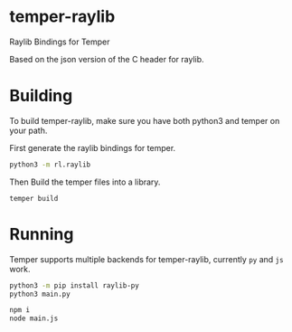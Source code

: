 # temper-raylib
Raylib Bindings for Temper

Based on the json version of the C header for raylib.

# Building

To build temper-raylib, make sure you have both python3 and temper on your path.

First generate the raylib bindings for temper.
```sh
python3 -m rl.raylib
```

Then Build the temper files into a library.
```
temper build
```

# Running

Temper supports multiple backends for temper-raylib, currently `py` and `js` work.

```sh
python3 -m pip install raylib-py
python3 main.py
```

```sh
npm i
node main.js
```
